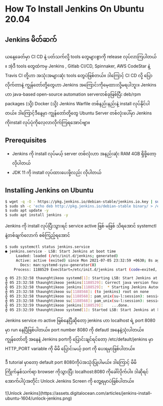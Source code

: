 <h1>How To Install Jenkins On Ubuntu 20.04</h1>

<h2> Jenkins မိတ်ဆက် </h2>
<p> ယနေ့ခေတ်မှာ CI CD နဲ့ ပတ်သက်လို့ tools တွေများစွာကို release လုပ်လာကြပါတယ် ။ အဲ့ဒီ tools တွေထဲကမှ Jenkins , Gitlab CI/CD, Spinnaker, AWS CodeStar နဲ့ Travis CI တို့ဟာ အသုံးအများဆုံး tools တွေပဲဖြစ်တယ်။ ဒါကြောင့် CI CD လို့ ပြောလိုက်တာနဲ့ ကျွန်တော်တို့တွေဟာ Jenkins အကြောင်းကိုမေ့ထားလို့မရပါဘူး။ Jenkins ဟာ java-based open-source automation serverတစ်ခုဖြစ်ပြီး deb/rpm packages (သို့) Docker (သို့) Jenkins Warfile တစ်နည်းနည်းနဲ့ install လုပ်နိုင်ပါတယ်။ ဒါကြောင့်ဒီနေ့မှာ ကျွန်တော်တို့တွေ Ubuntu Server တစ်လုံးပေါ်မှာ Jenkins ကိုinstall လုပ်ပုံကိုလေ့လာလိုက်ကြရအောင်ဗျာ။
</p>

<h2> Prerequisites </h2>
<ul>
  <li> Jenkins ကို install လုပ်မယ့် server တစ်လုံးဟာ အနည်းဆုံး RAM 4GB ရှိဖို့တော့လိုပါတယ်</li>
  <li> JDK 11 ကို install လုပ်ထားပေးဖို့လည်း လိုပါတယ်</li>
</ul>

<h2> Installing Jenkins on Ubuntu </h2>

```bash
$ wget -q -O - https://pkg.jenkins.io/debian-stable/jenkins.io.key | sudo apt-key add -
$ sudo sh -c 'echo deb http://pkg.jenkins.io/debian-stable binary/ > /etc/apt/sources.list.d/jenkins.list'
$ sudo apt update -y
$ sudo apt install jenkins -y
```
<p> Jenkins ကို install လုပ်ပြီးသွားရင် service active ဖြစ် မဖြစ် သိရအောင် systemctl နဲ့တစ်ချက်လောက် စစ်ကြည့်ရအောင်</p>

```bash
$ sudo systemctl status jenkins.service
● jenkins.service - LSB: Start Jenkins at boot time
     Loaded: loaded (/etc/init.d/jenkins; generated)
     Active: active (exited) since Mon 2021-07-05 23:32:59 +0630; 8s ago
       Docs: man:systemd-sysv-generator(8)
    Process: 1188529 ExecStart=/etc/init.d/jenkins start (code=exited, status=0/SUCCESS)

ဇူ 05 23:32:58 thaunghtikeoo systemd[1]: Starting LSB: Start Jenkins at boot time...
ဇူ 05 23:32:58 thaunghtikeoo jenkins[1188529]: Correct java version found
ဇူ 05 23:32:58 thaunghtikeoo jenkins[1188529]:  * Starting Jenkins Automation Server jenkins
ဇူ 05 23:32:58 thaunghtikeoo su[1188568]: (to jenkins) root on none
ဇူ 05 23:32:58 thaunghtikeoo su[1188568]: pam_unix(su-l:session): session opened for user jenkins by (uid=0)
ဇူ 05 23:32:58 thaunghtikeoo su[1188568]: pam_unix(su-l:session): session closed for user jenkins
ဇူ 05 23:32:59 thaunghtikeoo jenkins[1188529]:    ...done.
ဇူ 05 23:32:59 thaunghtikeoo systemd[1]: Started LSB: Start Jenkins at boot time.
```
<p> Jenkins service က active ဖြစ်နေပြီဆိုတော့ jenkins ဟာ localhost ရဲ့ port 8080 မှာ run နေပြီဖြစ်ပါတယ်။ port number 8080 ကို defautl အနေနဲ့သုံးပါတယ်။ ကျွန်တော်တို့ အနေနဲ့ Jenkins portကို ပြောင်းချင်ရင်တော့ /etc/default/jenkins မှာ HTTP_PORT variable ကို မိမိ ပြောင်းမယ့် port ကို ပေးရမှာဖြစ်ပါတယ်။ </p>

<p> ဒီ tutorial မှာတော့ default port 8080ကိုပဲအသုံးပြုပါမယ်။ ဒါကြောင့် မိမိကြိုက်နှစ်သက်ရာ browser ကိုသွားပြီး localhost:8080 ကိုခေါ်လိုက်ပါ။ ဒါဆိုရင် အောက်ပါပုံအတိုင်း Unlock Jenkins Screen ကို တွေ့ရမှာပဲဖြစ်ပါတယ်။</p>
![Unlock Jenkins](https://assets.digitalocean.com/articles/jenkins-install-ubuntu-1604/unlock-jenkins.png)



  
 


